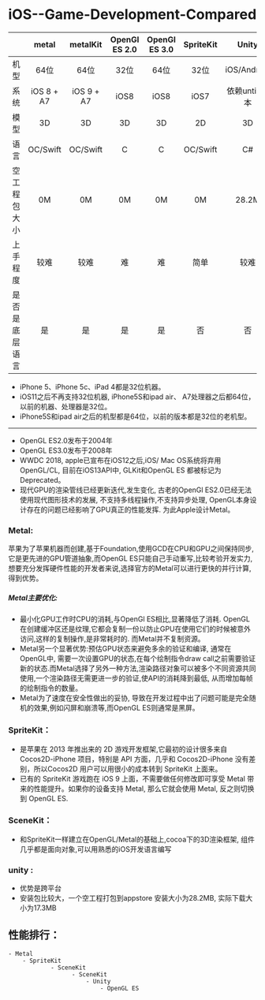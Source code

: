 # iOS--Game-Development-Compared


|            | metal          | metalKit       |OpenGl ES 2.0 |OpenGl ES 3.0 |SpriteKit     |Unity         |SceneKit      |
| ---------- | :-----------:  | :-----------:  |:-----------: |:-----------: |:-----------: |:-----------: |:-----------: |
| 机型        | 64位          |64位            | 32位          |64位          |  32位        |iOS/Android   |  32位        
| 系统        | iOS 8 + A7    |iOS 9 + A7      | iOS8          |iOS8          |  iOS7        |依赖untiy版本  |  iOS8       |
|      模型   | 3D             |3D             | 3D           |3D              |  2D          |3D            |  3D        |
|    语言      | OC/Swift     |OC/Swift       | C              |C              |  OC/Swift     |  C#          |OC/Swift     |
|空工程包大小  | 0M              |0M          | 0M              |0M            |  0M            |  28.2M        |0M        |
|上手程度      |     较难         |较难          | 难             |难            |  简单          |  较难        |一般        |
|是否是底层语言 |     是         |是            | 是             |是             |  否          |  否            |否        |

- iPhone 5、iPhone 5c、iPad 4都是32位机器。
- iOS11之后不再支持32位机器, iPhone5S和ipad air、 A7处理器之后都64位，以前的机器、处理器是32位。
- iPhone5S和ipad air之后的机型都是64位，以前的版本都是32位的老机型。
____________________________________________________________

- OpenGL ES2.0发布于2004年
- OpenGL ES3.0发布于2008年
- WWDC 2018, apple已宣布在iOS12之后,iOS/ Mac OS系统将弃用OpenGL/CL,  目前在iOS13API中,  GLKit和OpenGL ES 都被标记为Deprecated。
- 现代GPU的渲染管线已经更新迭代,发生变化, 古老的OpenGl ES2.0已经无法使用现代图形技术的发展, 不支持多线程操作,不支持异步处理, OpenGL本身设计存在的问题已经影响了GPU真正的性能发挥. 为此Apple设计Metal。

### Metal:
苹果为了苹果机器而创建,基于Foundation,使用GCD在CPU和GPU之间保持同步,它是更先进的GPU管道抽象,而OpenGL ES只能自己手动重写,比较考验开发实力, 想要充分发挥硬件性能的开发者来说,选择官方的Metal可以进行更快的并行计算,得到优势。
##### Metal主要优化:
  - 最小化GPU工作时CPU的消耗,与OpenGl ES相比,显著降低了消耗. OpenGL在创建缓冲区还是纹理,它都会复制一份以防止GPU在使用它们的时候被意外访问,这样的复制操作,是非常耗时的. 而Metal并不复制资源。
  - Metal另一个显著优势:预估GPU状态来避免多余的验证和编译, 通常在OpenGL中, 需要一次设置GPU的状态,在每个绘制指令draw call之前需要验证新的状态.而Metal选择了另外一种方法,渲染路径对象可以被多个不同资源共同使用,一个渲染路径无需更进一步的验证,使API的消耗降到最低, 从而增加每帧的绘制指令的数量。
  - Metal为了速度在安全性做出的妥协, 导致在开发过程中出了问题可能是完全随机的效果,例如闪屏和崩溃等,而OpenGL ES则通常是黑屏。

### SpriteKit：
- 是苹果在 2013 年推出来的 2D 游戏开发框架,它最初的设计很多来自 Cocos2D-iPhone 项目，特别是 API 方面，几乎和 Cocos2D-iPhone 没有差别，所以Cocos2D 用户可以用很小的成本转到 SpriteKit 上面来。
- 已有的 SpriteKit 游戏跑在 iOS 9 上面，不需要做任何修改即可享受 Metal 带来的性能提升。如果你的设备支持 Metal, 那么它就会使用 Metal, 反之则切换到 OpenGL ES.
### SceneKit：
- 和SpriteKit一样建立在OpenGL/Metal的基础上,cocoa下的3D渲染框架, 组件几乎都是面向对象,可以用熟悉的iOS开发语言编写

### unity :
- 优势是跨平台
- 安装包比较大，一个空工程打包到appstore 安装大小为28.2MB, 实际下载大小为17.3MB

## 性能排行：
    - Metal
        - SpriteKit
                - SceneKit
                      - SceneKit
                          - Unity
                              - OpenGL ES

